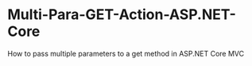 # Multi-Para-GET-Action-ASP.NET-Core
How to pass multiple parameters to a get method in ASP.NET Core MVC
